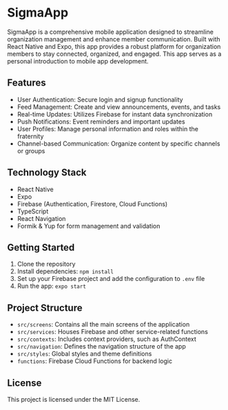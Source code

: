 # SigmaApp

SigmaApp is a comprehensive mobile application designed to streamline organization management and enhance member communication. Built with React Native and Expo, this app provides a robust platform for organization members to stay connected, organized, and engaged. This app serves as a personal introduction to mobile app development.

## Features

- User Authentication: Secure login and signup functionality
- Feed Management: Create and view announcements, events, and tasks
- Real-time Updates: Utilizes Firebase for instant data synchronization
- Push Notifications: Event reminders and important updates
- User Profiles: Manage personal information and roles within the fraternity
- Channel-based Communication: Organize content by specific channels or groups

## Technology Stack

- React Native
- Expo
- Firebase (Authentication, Firestore, Cloud Functions)
- TypeScript
- React Navigation
- Formik & Yup for form management and validation

## Getting Started

1. Clone the repository
2. Install dependencies: `npm install`
3. Set up your Firebase project and add the configuration to `.env` file
4. Run the app: `expo start`

## Project Structure

- `src/screens`: Contains all the main screens of the application
- `src/services`: Houses Firebase and other service-related functions
- `src/contexts`: Includes context providers, such as AuthContext
- `src/navigation`: Defines the navigation structure of the app
- `src/styles`: Global styles and theme definitions
- `functions`: Firebase Cloud Functions for backend logic

## License

This project is licensed under the MIT License.